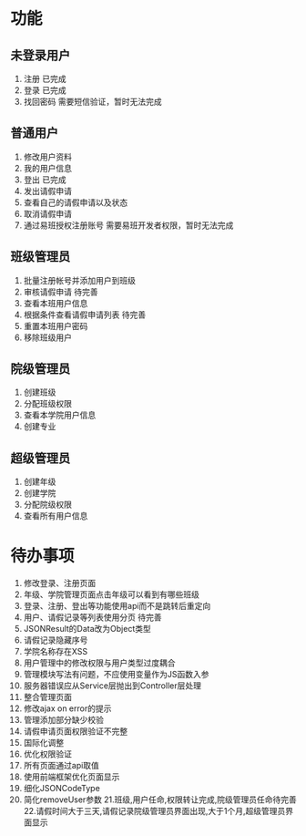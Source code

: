 # 功能 #
## 未登录用户 ##
1. 注册 已完成 
2. 登录 已完成  
3. 找回密码 需要短信验证，暂时无法完成

## 普通用户 ##
1. 修改用户资料  
2. 我的用户信息  
3. 登出 已完成 
4. 发出请假申请  
5. 查看自己的请假申请以及状态  
6. 取消请假申请  
7. 通过易班授权注册账号 需要易班开发者权限，暂时无法完成

## 班级管理员 ##
1. 批量注册帐号并添加用户到班级 
2. 审核请假申请 待完善 
3. 查看本班用户信息  
4. 根据条件查看请假申请列表 待完善
5. 重置本班用户密码
6. 移除班级用户  

## 院级管理员 ##
1. 创建班级
2. 分配班级权限 
3. 查看本学院用户信息 
4. 创建专业 

## 超级管理员 ##
1. 创建年级 
2. 创建学院 
3. 分配院级权限  
4. 查看所有用户信息  

# 待办事项 #
1. 修改登录、注册页面 
2. 年级、学院管理页面点击年级可以看到有哪些班级
3. 登录、注册、登出等功能使用api而不是跳转后重定向
4. 用户、请假记录等列表使用分页 待完善
5. JSONResult的Data改为Object类型 
6. 请假记录隐藏序号  
7. 学院名称存在XSS
8. 用户管理中的修改权限与用户类型过度耦合 
9. 管理模块写法有问题，不应使用变量作为JS函数入参
10. 服务器错误应从Service层抛出到Controller层处理 
11. 整合管理页面 
12. 修改ajax on error的提示 
13. 管理添加部分缺少校验
14. 请假申请页面权限验证不完整 
15. 国际化调整
16. 优化权限验证
17. 所有页面通过api取值
18. 使用前端框架优化页面显示
19. 细化JSONCodeType
20. 简化removeUser参数
21.班级,用户任命,权限转让完成,院级管理员任命待完善
22.请假时间大于三天,请假记录院级管理员界面出现,大于1个月,超级管理员界面显示